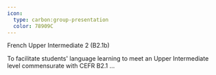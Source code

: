 ```yaml
---
icon:
  type: carbon:group-presentation
  color: 78909C
---
```

French Upper Intermediate 2 (B2.1b)

To facilitate students' language learning to meet an Upper Intermediate level commensurate with CEFR B2.1 ... 
